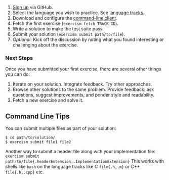 1. [Sign up](/login?return_path=/how-it-works) via GitHub.
1. Select the language you wish to practice. See [language tracks](/languages).
1. Download and configure the [command-line client](/clients/cli).
1. Fetch the first exercise (`exercism fetch TRACK_ID`).
1. Write a solution to make the test suite pass.
1. Submit your solution (`exercism submit path/to/file`).
1. _Optional_: Kick off the discussion by noting what you found interesting or challenging about the exercise.

### Next Steps

Once you have submitted your first exercise, there are several other things you can do:

1. Iterate on your solution. Integrate feedback. Try other approaches.
1. Browse other solutions to the same problem.
   Provide feedback: ask questions, suggest improvements, and ponder style and readability.
1. Fetch a new exercise and solve it.

## Command Line Tips

You can submit multiple files as part of your solution:

```
$ cd path/to/solution/
$ exercism submit file1 file2
```

Another way to submit a header file along with your implementation file:
`exercism submit path/to/file{.headerExtension,.ImplementationExtension}`
This works with shells like `bash` on the language tracks like C `file{.h,.m}` or C++ `file{.h,.cpp}` etc.

